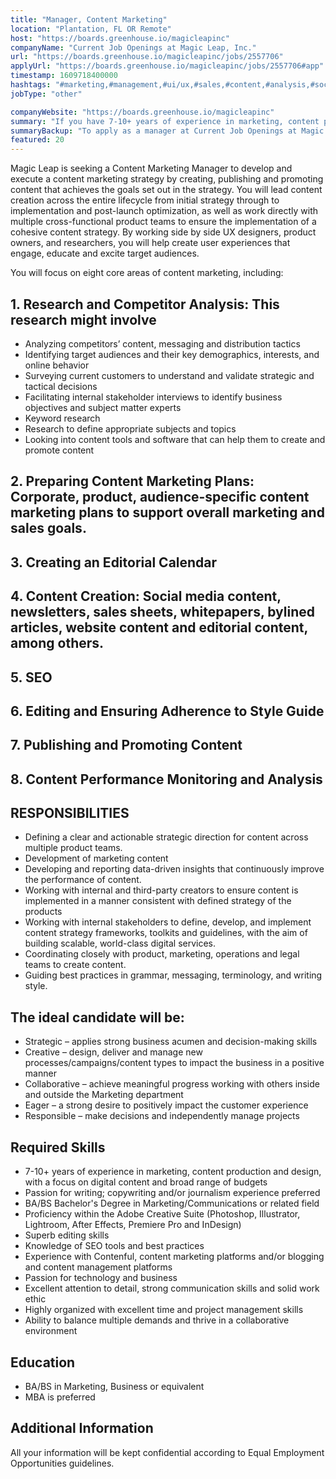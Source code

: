 ```yaml
---
title: "Manager, Content Marketing"
location: "Plantation, FL OR Remote"
host: "https://boards.greenhouse.io/magicleapinc"
companyName: "Current Job Openings at Magic Leap, Inc."
url: "https://boards.greenhouse.io/magicleapinc/jobs/2557706"
applyUrl: "https://boards.greenhouse.io/magicleapinc/jobs/2557706#app"
timestamp: 1609718400000
hashtags: "#marketing,#management,#ui/ux,#sales,#content,#analysis,#socialmedia,#office,#operations,#photoshop"
jobType: "other"

companyWebsite: "https://boards.greenhouse.io/magicleapinc"
summary: "If you have 7-10+ years of experience in marketing, content production and design, with a focus on digital content and broad range of budgets, Current Job Openings at Magic Leap, Inc. is looking for someone with your knowledge."
summaryBackup: "To apply as a manager at Current Job Openings at Magic Leap, Inc., you preferably need to have some knowledge of: #marketing, #management, #ui/ux."
featured: 20
---
```


Magic Leap is seeking a Content Marketing Manager to develop and execute a content marketing strategy by creating, publishing and promoting content that achieves the goals set out in the strategy. You will lead content creation across the entire lifecycle from initial strategy through to implementation and post-launch optimization, as well as work directly with multiple cross-functional product teams to ensure the implementation of a cohesive content strategy. By working side by side UX designers, product owners, and researchers, you will help create user experiences that engage, educate and excite target audiences.

You will focus on eight core areas of content marketing, including:

## 1\. Research and Competitor Analysis: This research might involve

*   Analyzing competitors’ content, messaging and distribution tactics
*   Identifying target audiences and their key demographics, interests, and online behavior
*   Surveying current customers to understand and validate strategic and tactical decisions 
*   Facilitating internal stakeholder interviews to identify business objectives and subject matter experts
*   Keyword research
*   Research to define appropriate subjects and topics
*   Looking into content tools and software that can help them to create and promote content

## 2\. Preparing Content Marketing Plans: Corporate, product, audience-specific content marketing plans to support overall marketing and sales goals. 

## 3\. Creating an Editorial Calendar

## 4\. Content Creation: Social media content, newsletters, sales sheets, whitepapers, bylined articles, website content and editorial content, among others.

## 5\. SEO

## 6\. Editing and Ensuring Adherence to Style Guide

## 7\. Publishing and Promoting Content

## 8\. Content Performance Monitoring and Analysis

## RESPONSIBILITIES

*   Defining a clear and actionable strategic direction for content across multiple product teams.
*   Development of marketing content
*   Developing and reporting data-driven insights that continuously improve the performance of content.
*   Working with internal and third-party creators to ensure content is implemented in a manner consistent with defined strategy of the products
*   Working with internal stakeholders to define, develop, and implement content strategy frameworks, toolkits and guidelines, with the aim of building scalable, world-class digital services.
*   Coordinating closely with product, marketing, operations and legal teams to create content.
*   Guiding best practices in grammar, messaging, terminology, and writing style.

## The ideal candidate will be:

*   Strategic – applies strong business acumen and decision-making skills
*   Creative – design, deliver and manage new processes/campaigns/content types to impact the business in a positive manner
*   Collaborative – achieve meaningful progress working with others inside and outside the Marketing department
*   Eager – a strong desire to positively impact the customer experience
*   Responsible – make decisions and independently manage projects

## Required Skills

*   7-10+ years of experience in marketing, content production and design, with a focus on digital content and broad range of budgets
*   Passion for writing; copywriting and/or journalism experience preferred
*   BA/BS Bachelor's Degree in Marketing/Communications or related field
*   Proficiency within the Adobe Creative Suite (Photoshop, Illustrator, Lightroom, After Effects, Premiere Pro and InDesign)
*    Superb editing skills
*   Knowledge of SEO tools and best practices
*   Experience with Contenful, content marketing platforms and/or blogging and content management platforms
*   Passion for technology and business
*   Excellent attention to detail, strong communication skills and solid work ethic
*   Highly organized with excellent time and project management skills
*   Ability to balance multiple demands and thrive in a collaborative environment 

## Education

*   BA/BS in Marketing, Business or equivalent
*   MBA is preferred

## Additional Information

All your information will be kept confidential according to Equal Employment Opportunities guidelines.
